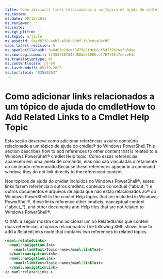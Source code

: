 ```yaml
---
title: Como adicionar links relacionados a um tópico de ajuda de cmdlet | Microsoft Docs
ms.custom: ''
ms.date: 09/12/2016
ms.reviewer: ''
ms.suite: ''
ms.tgt_pltfrm: ''
ms.topic: article
ms.assetid: 5aadb730-4eb7-4936-b8df-3b0c0ca04fd5
caps.latest.revision: 5
ms.openlocfilehash: 0a6403e2dea16d73e2fdcb8cf5df39b2aa5b5dae
ms.sourcegitcommit: 173556307d45d88de31086ce776770547eece64c
ms.translationtype: MT
ms.contentlocale: pt-BR
ms.lasthandoff: 05/19/2020
ms.locfileid: "83560263"
---
```

# <a name="how-to-add-related-links-to-a-cmdlet-help-topic"></a><span data-ttu-id="57fcb-102">Como adicionar links relacionados a um tópico de ajuda do cmdlet</span><span class="sxs-lookup"><span data-stu-id="57fcb-102">How to Add Related Links to a Cmdlet Help Topic</span></span>

<span data-ttu-id="57fcb-103">Esta seção descreve como adicionar referências a outro conteúdo relacionado a um tópico de ajuda do cmdlet® do Windows PowerShell.</span><span class="sxs-lookup"><span data-stu-id="57fcb-103">This section describes how to add references to other content that is related to a Windows PowerShell® cmdlet Help topic.</span></span> <span data-ttu-id="57fcb-104">Como essas referências aparecem em uma janela de comando, elas não são vinculadas diretamente ao conteúdo referenciado.</span><span class="sxs-lookup"><span data-stu-id="57fcb-104">Because these references appear in a command window, they do not link directly to the referenced content.</span></span>

<span data-ttu-id="57fcb-105">Nos tópicos de ajuda do cmdlet incluídos no Windows PowerShell®, esses links fazem referência a outros cmdlets, conteúdo conceitual ("about_") e outros documentos e arquivos de ajuda que não estão relacionados ao® do Windows PowerShell.</span><span class="sxs-lookup"><span data-stu-id="57fcb-105">In the cmdlet Help topics that are included in Windows PowerShell®, these links reference other cmdlets, conceptual content ("about_"), and other documents and Help files that are not related to Windows PowerShell®.</span></span>

<span data-ttu-id="57fcb-106">O XML a seguir mostra como adicionar um nó RelatedLinks que contém duas referências a tópicos relacionados.</span><span class="sxs-lookup"><span data-stu-id="57fcb-106">The following XML shows how to add a RelatedLinks node that contains two references to related topics.</span></span>

```xml
<maml:relatedLinks>
  <maml:navigationLink>
    <maml:linkText>Topic-name</maml:linkText>
  </maml:navigationLink>
  <maml:navigationLink>
    <maml:linkText>Topic-name</maml:linkText>
  </maml:navigationLink>
</ maml:relatedLinks >
```
